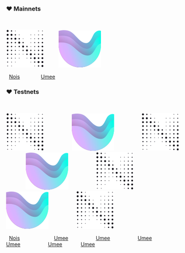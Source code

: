 ### :heart: Mainnets

<p>&nbsp;</p>

<img src="https://raw.githubusercontent.com/ShKmTr/test2/main/nois_black.svg" alt=""> &emsp; &emsp; <img src="https://raw.githubusercontent.com/ShKmTr/test2/main/umee.svg" alt="">

&nbsp; [Nois](mainnets/nois/) &emsp; &emsp; &emsp; [Umee](mainnets/umee/)

### :heart: Testnets

<p>&nbsp;</p>

<img src="https://raw.githubusercontent.com/ShKmTr/test2/main/nois_black.svg" alt=""> &emsp; &emsp; &emsp; &emsp; <img src="https://raw.githubusercontent.com/ShKmTr/test2/main/umee.svg" alt=""> &emsp; &emsp; &emsp; &emsp; <img src="https://raw.githubusercontent.com/ShKmTr/test2/main/nois_black.svg" alt=""> &emsp; &emsp; &emsp; &emsp; <img src="https://raw.githubusercontent.com/ShKmTr/test2/main/umee.svg" alt=""> &emsp; &emsp; &emsp; &emsp; <img src="https://raw.githubusercontent.com/ShKmTr/test2/main/nois_black.svg" alt=""> &emsp; &emsp; &emsp; &emsp; <img src="https://raw.githubusercontent.com/ShKmTr/test2/main/umee.svg" alt=""> &emsp; &emsp; &emsp; &emsp; <img src="https://raw.githubusercontent.com/ShKmTr/test2/main/nois_black.svg" alt="">

&nbsp; [Nois](mainnets/nois/) &emsp; &emsp; &emsp; &emsp; &emsp; [Umee](mainnets/umee/) &emsp; &emsp; &emsp; &emsp; [Umee](mainnets/umee/) &emsp; &emsp; &emsp; &emsp; [Umee](mainnets/umee/) &emsp; &emsp; &emsp; &emsp; [Umee](mainnets/umee/) &emsp; &emsp; &emsp; &emsp; [Umee](mainnets/umee/) &emsp; &emsp; &ensp; [Umee](mainnets/umee/)
